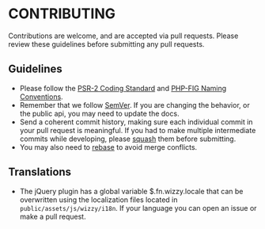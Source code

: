 CONTRIBUTING
============


Contributions are welcome, and are accepted via pull requests. Please review these guidelines before submitting any pull requests.


## Guidelines

* Please follow the [PSR-2 Coding Standard](https://github.com/php-fig/fig-standards/blob/master/accepted/PSR-2-coding-style-guide.md) and [PHP-FIG Naming Conventions](https://github.com/php-fig/fig-standards/blob/master/bylaws/002-psr-naming-conventions.md).
* Remember that we follow [SemVer](http://semver.org). If you are changing the behavior, or the public api, you may need to update the docs.
* Send a coherent commit history, making sure each individual commit in your pull request is meaningful. If you had to make multiple intermediate commits while developing, please [squash](http://git-scm.com/book/en/Git-Tools-Rewriting-History) them before submitting.
* You may also need to [rebase](http://git-scm.com/book/en/Git-Branching-Rebasing) to avoid merge conflicts.


## Translations

* The jQuery plugin has a global variable $.fn.wizzy.locale that can be overwritten using the localization files located in `public/assets/js/wizzy/i18n`. If your language you can open an issue or make a pull request.
